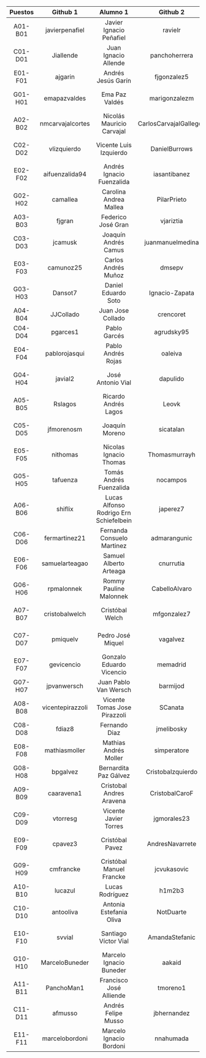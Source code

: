 | Puestos | Github 1 | Alumno 1 | Github 2 | Alumno 2 |
|:-------:|:--------------:|:---------------:|:---------------:|:---------------:|
| A01-B01 | javierpenafiel | Javier Ignacio Peñafiel | ravielr | Rodrigo Andrés Viel |
| C01-D01 | Jiallende | Juan Ignacio Allende | panchoherrera | Francisco Javier Herrera | 
| E01-F01 | ajgarin | Andrés Jesús Garín | fjgonzalez5 | Felipe José González |
| G01-H01 | emapazvaldes | Ema Paz Valdés | marigonzalezm | Mariela Alejandra González |
| A02-B02 | nmcarvajalcortes | Nicolás Mauricio Carvajal | CarlosCarvajalGallegos | Carlos Andrés Carvajal |
| C02-D02 | vlizquierdo | Vicente Luis Izquierdo | DanielBurrows | Daniel Ignacio Burrows |
| E02-F02 | aifuenzalida94 | Andrés Ignacio Fuenzalida | iasantibanez | Ivan Alejandro Santibañez |
| G02-H02 | camallea | Carolina Andrea Mallea | PilarPrieto | María Del Pilar Prieto |
| A03-B03 | fjgran | Federico José Gran | vjariztia | Vicente Jose Ariztia |
| C03-D03 | jcamusk | Joaquín Andrés Camus | juanmanuelmedina | Juan Manuel Medina |
| E03-F03 | camunoz25 | Carlos Andrés Muñoz | dmsepv | Diego Miguel Sepúlveda |
| G03-H03 | Dansot7 | Daniel Eduardo Soto | Ignacio-Zapata | Ignacio José Zapata |
| A04-B04 | JJCollado | Juan Jose Collado | crencoret | Cristián Rencoret |
| C04-D04 | pgarces1 | Pablo Garcés | agrudsky95 | Andrés Grudsky |
| E04-F04 | pablorojasqui | Pablo Andrés Rojas | oaleiva | Omar Andre Leiva |
| G04-H04 | javial2 | José Antonio Vial | dapulido | Diego Andrés Pulido |
| A05-B05 | Rslagos | Ricardo Andrés Lagos | Leovk | Leonel Esteban Venegas |
| C05-D05 | jfmorenosm | Joaquín Moreno | sicatalan | Sebastián Ignacio Catalán |
| E05-F05 | nithomas | Nicolas Ignacio Thomas | Thomasmurrayh | Thomas Murray |
| G05-H05 | tafuenza | Tomás Andrés Fuenzalida | nocampos | Nicolás Orlando Campos |
| A06-B06 | shiflix | Lucas Alfonso Rodrigo Ern Schiefelbein | japerez7 | José Antonio Pérez |
| C06-D06 | fermartinez21 | Fernanda Consuelo Martinez | admarangunic | Antonio Drejan Marangunic |
| E06-F06 | samuelarteagao | Samuel Alberto Arteaga | cnurrutia | Consuelo Andrea Urrutia |
| G06-H06 | rpmalonnek | Rommy Pauline Malonnek | CabelloAlvaro | Alvaro Agustin Cabello |
| A07-B07 | cristobalwelch | Cristóbal Welch | mfgonzalez7 | Maximiliano Felipe Gonzalez |
| C07-D07 | pmiquelv | Pedro José Miquel | vagalvez | Víctor Andrés Gálvez |
| E07-F07 | gevicencio | Gonzalo Eduardo Vicencio | memadrid | Michelle Belén Madrid |
| G07-H07 | jpvanwersch | Juan Pablo Van Wersch | barmijod | Benjamín Armijo |
| A08-B08 | vicentepirazzoli | Vicente Tomas Jose Pirazzoli | SCanata | Stefano Antonio Canata |
| C08-D08 | fdiaz8 | Fernando Diaz | jmelibosky | Joaquín Melibosky |
| E08-F08 | mathiasmoller | Mathias Andrés Moller | simperatore | Sebastián Imperatore |
| G08-H08 | bpgalvez | Bernardita Paz Gálvez | CristobaIzquierdo | Cristóbal Izquierdo |
| A09-B09 | caaravena1 | Cristobal Andres Aravena | CristobalCaroF | Cristóbal Andrés Caro |
| C09-D09 | vtorresg | Vicente Javier Torres | jgmorales23 | Javier Ignacio Morales |
| E09-F09 | cpavez3 | Cristóbal Pavez | AndresNavarrete | Andrés Ignacio Navarrete |
| G09-H09 | cmfrancke | Cristóbal Manuel Francke | jcvukasovic | Javiera Cristina Vukasovic |
| A10-B10 | lucazul | Lucas Rodríguez | h1m2b3 | Hugo Pablo Montes |
| C10-D10 | antooliva | Antonia Estefania Oliva | NotDuarte | Carlos Javier Duarte |
| E10-F10 | svvial | Santiago Víctor Vial | AmandaStefanic | Amanda Heidi Stefanic |
| G10-H10 | MarceloBuneder | Marcelo Ignacio Buneder | aakaid | Alejandro Antonio Kaid |
| A11-B11 | PanchoMan1 | Francisco José Alliende | tmoreno1 | Tomás Moreno |
| C11-D11 | afmusso | Andrés Felipe Musso | jbhernandez | Joaquin Alberto Hernandez |
| E11-F11 | marcelobordoni | Marcelo Ignacio Bordoni | nnahumada | Nathaly Andrea Ahumada |
